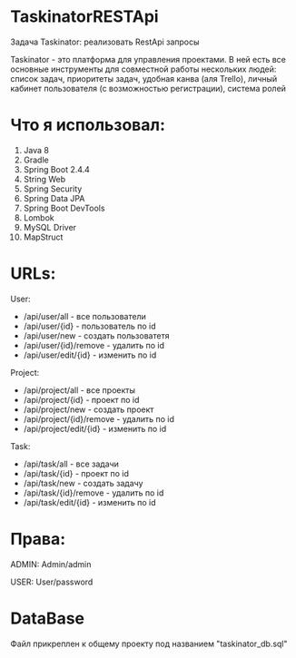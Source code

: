 # TaskinatorRESTApi
Задача Taskinator: реализовать RestApi запросы

Taskinator - это платформа для управления проектами. В ней есть все основные инструменты для совместной работы нескольких людей: список задач, приоритеты задач, удобная канва (аля Trello), личный кабинет пользователя (с возможностью регистрации), система ролей

# Что я использовал:
1. Java 8
2. Gradle
3. Spring Boot 2.4.4
4. String Web
5. Spring Security
6. Spring Data JPA
7. Spring Boot DevTools
8. Lombok
9. MySQL Driver
10. MapStruct

# URLs:
User:
  - /api/user/all              - все пользователи
  - /api/user/{id}             - пользователь по id
  - /api/user/new              - создать пользоватетя
  - /api/user/{id}/remove      - удалить по id
  - /api/user/edit/{id}        - изменить по id

Project:
  - /api/project/all           - все проекты
  - /api/project/{id}          - проект по id
  - /api/project/new           - создать проект
  - /api/project/{id}/remove   - удалить по id
  - /api/project/edit/{id}     - изменить по id

Task:
  - /api/task/all              - все задачи
  - /api/task/{id}             - проект по id
  - /api/task/new              - создать задачу
  - /api/task/{id}/remove      - удалить по id
  - /api/task/edit/{id}        - изменить по id

# Права:
ADMIN: Admin/admin

USER: User/password

# DataBase
Файл прикреплен к общему проекту под названием "taskinator_db.sql"
